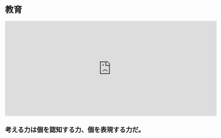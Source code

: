 
# 教育

<iframe width="698" height="315" src="https://www.youtube.com/embed/H4xH8sw0Eh8" title="YouTube video player" frameborder="0" allow="accelerometer; autoplay; clipboard-write; encrypted-media; gyroscope; picture-in-picture" allowfullscreen></iframe>

## 考える力は個を認知する力、個を表現する力だ。
<!--stackedit_data:
eyJwcm9wZXJ0aWVzIjoidGl0bGU6IOaVmeiCslxuIiwiaGlzdG
9yeSI6WzIzNDcyODY4MywyODk3MjY0OTgsLTMzODk5MTA4MF19

-->